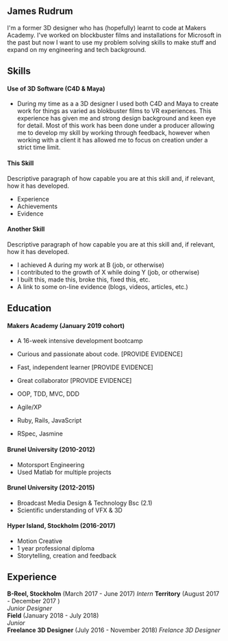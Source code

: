 ## James Rudrum

I'm a former 3D designer who has (hopefully) learnt to code at Makers Academy. I've worked on blockbuster films and installations for Microsoft in the past but now I want to use my problem solving skills to make stuff and expand on my engineering and tech background.

## Skills

#### Use of 3D Software (C4D & Maya)

- During my time as a a 3D designer I used both C4D and Maya to create work for things as varied as blokbuster films to VR experiences. This experience has given me and strong design background and keen eye for detail. Most of this work has been done under a producer allowing me to develop my skill by working through feedback, however when working with a client it has allowed me to focus on creation under a strict time limit.

#### This Skill

Descriptive paragraph of how capable you are at this skill and, if relevant, how it has developed.

- Experience
- Achievements
- Evidence

#### Another Skill

Descriptive paragraph of how capable you are at this skill and, if relevant, how it has developed.

- I achieved A during my work at B (job, or otherwise)
- I contributed to the growth of X while doing Y (job, or otherwise)
- I built this, made this, broke this, fixed this, etc.
- A link to some on-line evidence (blogs, videos, articles, etc.)

## Education

#### Makers Academy (January 2019 cohort)

- A 16-week intensive development bootcamp
- Curious and passionate about code. [PROVIDE EVIDENCE]
- Fast, independent learner [PROVIDE EVIDENCE]
- Great collaborator [PROVIDE EVIDENCE]

- OOP, TDD, MVC, DDD
- Agile/XP
- Ruby, Rails, JavaScript
- RSpec, Jasmine

#### Brunel University (2010-2012)

- Motorsport Engineering
- Used Matlab for multiple projects

#### Brunel University (2012-2015)

- Broadcast Media Design & Technology Bsc (2.1)
- Scientific understanding of VFX & 3D

#### Hyper Island, Stockholm (2016-2017)

- Motion Creative
- 1 year professional diploma
- Storytelling, creation and feedback

## Experience

**B-Reel, Stockholm** (March 2017 - June 2017)
*Intern*
**Territory** (August 2017 - December 2017 )    
*Junior Designer*  
**Field** (January 2018 - July 2018)   
*Junior*  
**Freelance 3D Designer** (July 2016 - November 2018)
*Frelance 3D Designer*
